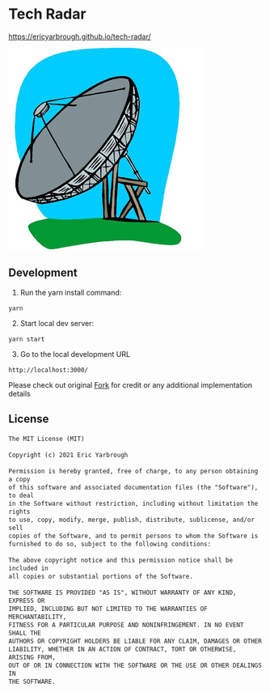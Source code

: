 # Tech Radar

https://ericyarbrough.github.io/tech-radar/

![Tech radar logo](src/logo.jpg)

## Development

1. Run the yarn install command:

```
yarn 
```

2. Start local dev server:

```
yarn start
```

3. Go to the local development URL
 
```
http://localhost:3000/
```

Please check out original [Fork](https://github.com/zalando/tech-radar) for credit or any additional implementation details 

## License

```
The MIT License (MIT)

Copyright (c) 2021 Eric Yarbrough

Permission is hereby granted, free of charge, to any person obtaining a copy
of this software and associated documentation files (the "Software"), to deal
in the Software without restriction, including without limitation the rights
to use, copy, modify, merge, publish, distribute, sublicense, and/or sell
copies of the Software, and to permit persons to whom the Software is
furnished to do so, subject to the following conditions:

The above copyright notice and this permission notice shall be included in
all copies or substantial portions of the Software.

THE SOFTWARE IS PROVIDED "AS IS", WITHOUT WARRANTY OF ANY KIND, EXPRESS OR
IMPLIED, INCLUDING BUT NOT LIMITED TO THE WARRANTIES OF MERCHANTABILITY,
FITNESS FOR A PARTICULAR PURPOSE AND NONINFRINGEMENT. IN NO EVENT SHALL THE
AUTHORS OR COPYRIGHT HOLDERS BE LIABLE FOR ANY CLAIM, DAMAGES OR OTHER
LIABILITY, WHETHER IN AN ACTION OF CONTRACT, TORT OR OTHERWISE, ARISING FROM,
OUT OF OR IN CONNECTION WITH THE SOFTWARE OR THE USE OR OTHER DEALINGS IN
THE SOFTWARE.
```
